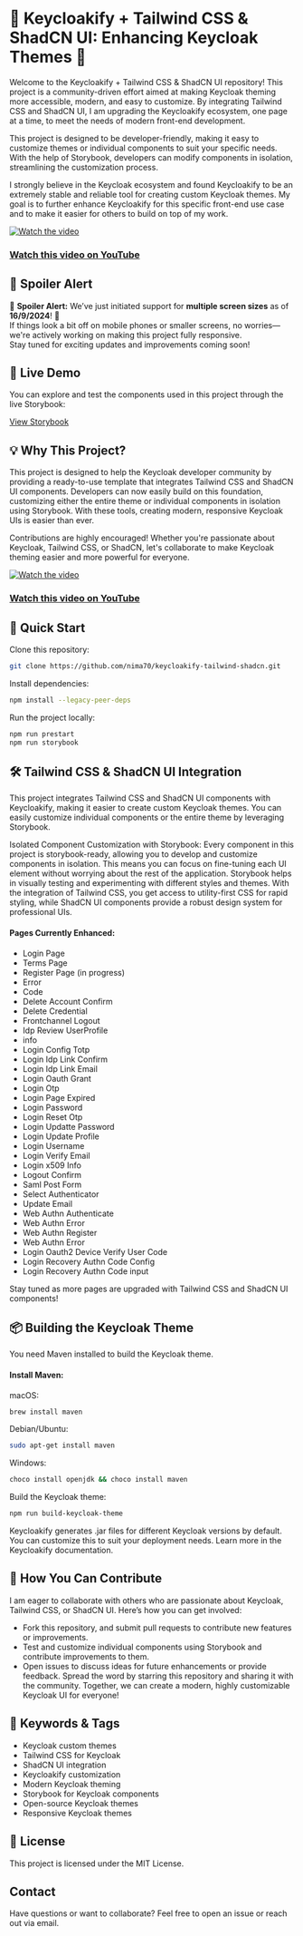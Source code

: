 # 🚀 Keycloakify + Tailwind CSS & ShadCN UI: Enhancing Keycloak Themes 🚀

Welcome to the Keycloakify + Tailwind CSS & ShadCN UI repository! This project is a community-driven effort aimed at making Keycloak theming more accessible, modern, and easy to customize. By integrating Tailwind CSS and ShadCN UI, I am upgrading the Keycloakify ecosystem, one page at a time, to meet the needs of modern front-end development.

This project is designed to be developer-friendly, making it easy to customize themes or individual components to suit your specific needs. With the help of Storybook, developers can modify components in isolation, streamlining the customization process.

I strongly believe in the Keycloak ecosystem and found Keycloakify to be an extremely stable and reliable tool for creating custom Keycloak themes. My goal is to further enhance Keycloakify for this specific front-end use case and to make it easier for others to build on top of my work.


[![Watch the video](https://img.youtube.com/vi/xmQ5ULhF1Dk/maxresdefault.jpg)](https://youtu.be/xmQ5ULhF1Dk)

### [Watch this video on YouTube](https://youtu.be/xmQ5ULhF1Dk)

## 📢 Spoiler Alert

🚨 **Spoiler Alert:** We’ve just initiated support for **multiple screen sizes** as of **16/9/2024**! 🚨  
If things look a bit off on mobile phones or smaller screens, no worries—we're actively working on making this project fully responsive.  
Stay tuned for exciting updates and improvements coming soon!

## 🌟 Live Demo
You can explore and test the components used in this project through the live Storybook:

[View Storybook](https://nima70.github.io/keycloakify-tailwind-shadcn/storybook/) 

## 💡 Why This Project?

This project is designed to help the Keycloak developer community by providing a ready-to-use template that integrates Tailwind CSS and ShadCN UI components. Developers can now easily build on this foundation, customizing either the entire theme or individual components in isolation using Storybook. With these tools, creating modern, responsive Keycloak UIs is easier than ever.

Contributions are highly encouraged! Whether you're passionate about Keycloak, Tailwind CSS, or ShadCN, let's collaborate to make Keycloak theming easier and more powerful for everyone.

[![Watch the video](https://img.youtube.com/vi/LG5Wv7dsh4I/maxresdefault.jpg)](https://youtu.be/LG5Wv7dsh4I)

### [Watch this video on YouTube](https://youtu.be/LG5Wv7dsh4I)

## 🚀 Quick Start

Clone this repository:

```bash
git clone https://github.com/nima70/keycloakify-tailwind-shadcn.git
```

Install dependencies:

```bash
npm install --legacy-peer-deps
```

Run the project locally:

```bash
npm run prestart
npm run storybook
```

## 🛠 Tailwind CSS & ShadCN UI Integration

This project integrates Tailwind CSS and ShadCN UI components with Keycloakify, making it easier to create custom Keycloak themes. You can easily customize individual components or the entire theme by leveraging Storybook.

Isolated Component Customization with Storybook: Every component in this project is storybook-ready, allowing you to develop and customize components in isolation. This means you can focus on fine-tuning each UI element without worrying about the rest of the application. Storybook helps in visually testing and experimenting with different styles and themes.
With the integration of Tailwind CSS, you get access to utility-first CSS for rapid styling, while ShadCN UI components provide a robust design system for professional UIs.

#### Pages Currently Enhanced:

-   Login Page
-   Terms Page
-   Register Page (in progress)
-   Error
-   Code
-   Delete Account Confirm
-   Delete Credential
-   Frontchannel Logout
-   Idp Review UserProfile
-   info
-   Login Config Totp
-   Login Idp Link Confirm
-   Login Idp Link Email
-   Login Oauth Grant
-   Login Otp
-   Login Page Expired
-   Login Password
-   Login Reset Otp
-   Login Updatte Password
-   Login Update Profile
-   Login Username
-   Login Verify Email
-   Login x509 Info
-   Logout Confirm
-   Saml Post Form
-   Select Authenticator
-   Update Email
-   Web Authn Authenticate
-   Web Authn Error
-   Web Authn Register
-   Web Authn Error
-   Login Oauth2 Device Verify User Code
-   Login Recovery Authn Code Config
-   Login Recovery Authn Code input

Stay tuned as more pages are upgraded with Tailwind CSS and ShadCN UI components!

## 📦 Building the Keycloak Theme

You need Maven installed to build the Keycloak theme.

#### Install Maven:

macOS:

```bash
brew install maven
```

Debian/Ubuntu:

```bash
sudo apt-get install maven
```

Windows:

```bash
choco install openjdk && choco install maven
```

Build the Keycloak theme:

```bash
npm run build-keycloak-theme
```

Keycloakify generates .jar files for different Keycloak versions by default. You can customize this to suit your deployment needs. Learn more in the Keycloakify documentation.

## 🤝 How You Can Contribute

I am eager to collaborate with others who are passionate about Keycloak, Tailwind CSS, or ShadCN UI. Here’s how you can get involved:

-   Fork this repository, and submit pull requests to contribute new features or improvements.
-   Test and customize individual components using Storybook and contribute improvements to them.
-   Open issues to discuss ideas for future enhancements or provide feedback.
    Spread the word by starring this repository and sharing it with the community.
    Together, we can create a modern, highly customizable Keycloak UI for everyone!

## 🎯 Keywords & Tags

-   Keycloak custom themes
-   Tailwind CSS for Keycloak
-   ShadCN UI integration
-   Keycloakify customization
-   Modern Keycloak theming
-   Storybook for Keycloak components
-   Open-source Keycloak themes
-   Responsive Keycloak themes

## 📄 License

This project is licensed under the MIT License.

## Contact

Have questions or want to collaborate? Feel free to open an issue or reach out via email.
